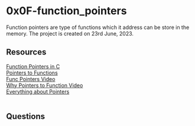 # 0x0F-function_pointers
Function pointers are type of functions which it address can be store in the memory. The project is created on 23rd June, 2023.
<br>
## Resources
[Function Pointers in C](https://www.geeksforgeeks.org/function-pointer-in-c/)<br>
[Pointers to Functions](https://publications.gbdirect.co.uk//c_book/chapter5/function_pointers.html)<br>
[Func Pointers Video](https://www.youtube.com/watch?v=ynYtgGUNelE)<br>
[Why Pointers to Function Video](https://www.youtube.com/watch?v=sxTFSDAZM8s&feature=youtu.be)<br>
[Everything about Pointers](https://boredzo.org/pointers/)<br><br>

## Questions
